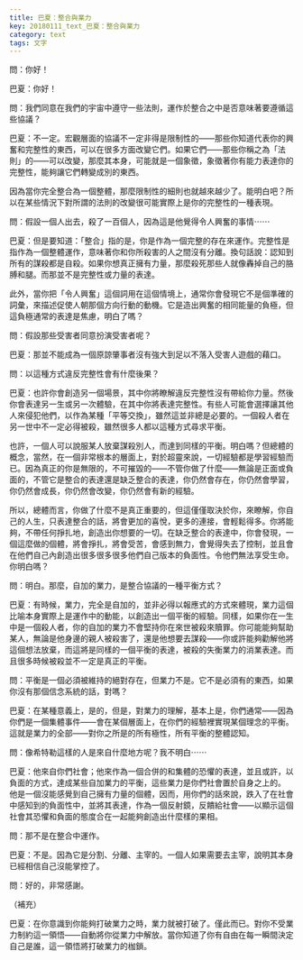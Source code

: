 ```yaml
---
title: 巴夏：整合與業力
key: 20180111_text_巴夏：整合與業力
category: text
tags: 文字
---
```


問：你好！

巴夏：你好！

問：我們同意在我們的宇宙中遵守一些法則，運作於整合之中是否意味著要遵循這些協議？

巴夏：不一定。宏觀層面的協議不一定非得是限制性的——那些你知道代表你的興奮和完整性的東西，可以在很多方面改變它們。如果它們——那些你稱之為「法則」的——可以改變，那麼其本身，可能就是一個象徵，象徵著你有能力表達你的完整性，能夠讓它們轉變成別的東西。

因為當你完全整合為一個整體，那麼限制性的細則也就越來越少了。能明白吧？所以在某些情況下對所謂的法則的改變很可能實際上是你的完整性的一種表現。

問：假設一個人出去，殺了一百個人，因為這是他覺得令人興奮的事情⋯⋯

巴夏：但是要知道：「整合」指的是，你是作為一個完整的存在來運作。完整性是指作為一個整體運作，意味著你和你所殺害的人之間沒有分離。換句話說：認知到所有的謀殺都是自殺。如果你想真正擁有力量，那麼殺死那些人就像轟掉自己的胳膊和腿。而那並不是完整性或力量的表達。

此外，當你把「令人興奮」這個詞用在這個情境上，通常你會發現它不是個準確的詞彙，來描述促使人朝那個方向行動的動機。它是造出興奮的相同能量的負極，但這負極通常的表達是焦慮，明白了嗎？

問：假設那些受害者同意扮演受害者呢？

巴夏：那並不能成為一個原諒肇事者沒有強大到足以不落入受害人遊戲的藉口。

問：以這種方式違反完整性會有什麼後果？

巴夏：也許你會創造另一個場景，其中你將瞭解違反完整性沒有帶給你力量。然後你會表達另一生或另一次體驗，在其中你將表達完整性。有些人可能會選擇讓其他人來侵犯他們，以作為某種「平等交換」，雖然這並非總是必要的。一個殺人者在另一世中不一定必得被殺，雖然很多人都以這種方式尋求平衡。

也許，一個人可以說服某人放棄謀殺別人，而達到同樣的平衡。明白嗎？但總體的概念，當然，在一個非常根本的層面上，對於超靈來說，一切經驗都是學習經驗而已。因為真正的你是無限的，不可摧毀的——不管你做了什麼——無論是正面或負面的，不管它是整合的表達還是缺乏整合的表達，你仍然會存在，你仍然會學習，你仍然會成長，你仍然會改變，你仍然會有新的經驗。

所以，總體而言，你做了什麼不是真正重要的，但這僅僅取決於你，來瞭解，你自己的人生，只表達整合的話，將會更加的喜悅，更多的連接，會輕鬆得多。你將能夠，不帶任何掙扎地，創造出你想要的一切。在缺乏整合的表達中，你會發現，一個這麼做的個體，將會掙扎，將會受苦，會感到無力，會覺得失去了控制，並且會在他們自己內創造出很多很多很多他們自己版本的負面性。令他們無法享受生命。你明白嗎？

問：明白。那麼，自加的業力，是整合協議的一種平衡方式？

巴夏：有時候，業力，完全是自加的，並非必得以報應式的方式來體現，業力這個比喻本身實際上是運作中的動能，以創造出一個平衡的經驗。同樣，如果你在一生中是一個殺人者，你的自加的業力不會堅持你在來世被殺來贖罪。你可能能夠幫助某人，無論是他身邊的親人被殺害了，還是他想要去謀殺——你或許能夠勸解他將這個想法放棄，而這將是同樣的一個平衡的表達，被殺的失衡業力的消業表達。而且很多時候被殺並不一定是真正的平衡。

問：平衡是一個必須被維持的絕對存在，但業力不是。它不是必須有的東西，如果你沒有那個信念系統的話，對嗎？

巴夏：在某種意義上，是的，但是，對業力的理解，基本上是，你們通常——因為你們是一個集體事件——會在某個層面上，在你們的經驗裡實現某個理念的平衡。這就是業力的全部——對你之所是的所有極性，所有平衡的整體認知。

問：像希特勒這樣的人是來自什麼地方呢？我不明白⋯⋯

巴夏：他來自你們社會；他來作為一個合併的和集體的恐懼的表達，並且或許，以負面的方式，達成某些自加業力的平衡，這些業力是你們社會置於自身之上的。
他是一個沒能感覺到自己擁有力量的個體，因而，用你們的話來說，跌入了在社會中感知到的負面性中，並將其表達，作為一個反射鏡，反饋給社會——以顯示這個社會其恐懼和負面的態度合在一起能夠創造出什麼樣的果相。

問：那不是在整合中運作。

巴夏：不是。因為它是分割、分離、主宰的。一個人如果需要去主宰，說明其本身已經相信自己沒能掌控了。

問：好的，非常感謝。

（補充）

巴夏：在你意識到你能夠打破業力之時，業力就被打破了。僅此而已。對你不受業力制約這一領悟——自動將你從業力中解放。當你知道了你有自由在每一瞬間決定自己是誰，這一領悟將打破業力的枷鎖。
